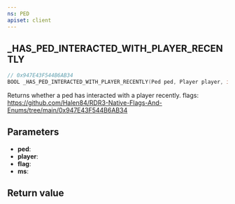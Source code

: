 ```yaml
---
ns: PED
apiset: client
---
```

## _HAS_PED_INTERACTED_WITH_PLAYER_RECENTLY

```c
// 0x947E43F544B6AB34
BOOL _HAS_PED_INTERACTED_WITH_PLAYER_RECENTLY(Ped ped, Player player, int flag, int ms);
```

Returns whether a ped has interacted with a player recently.
flags: https://github.com/Halen84/RDR3-Native-Flags-And-Enums/tree/main/0x947E43F544B6AB34

## Parameters
* **ped**:
* **player**:
* **flag**:
* **ms**:

## Return value